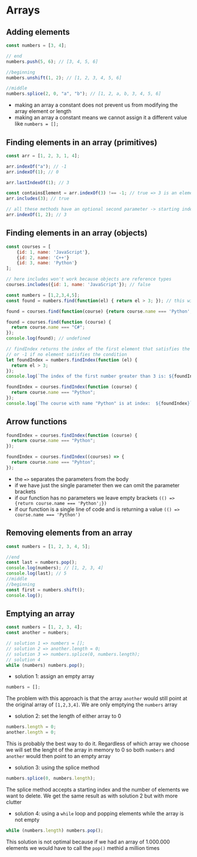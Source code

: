 # Arrays

## Adding elements

```javascript
const numbers = [3, 4];

// end
numbers.push(5, 6); // [3, 4, 5, 6]

//beginning
numbers.unshift(1, 2); // [1, 2, 3, 4, 5, 6]

//middle
numbers.splice(2, 0, "a", "b"); // [1, 2, a, b, 3, 4, 5, 6]
```

- making an array a constant does not prevent us from modifying the array element or length
- making an array a constant means we cannot assign it a different value like `numbers = [];`

## Finding elements in an array (primitives)

```javascript
const arr = [1, 2, 3, 1, 4];

arr.indexOf("a"); // -1
arr.indexOf(1); // 0

arr.lastIndexOf(1); // 3

const containsElement = arr.indexOf(3) !== -1; // true => 3 is an element of the array
arr.includes(3); // true

// all these methods have an optional second parameter -> starting index
arr.indexOf(1, 2); // 3
```

## Finding elements in an array (objects)

```javascript
const courses = [
    {id: 1, name: 'JavaScript'},
    {id: 2, name: 'C++'}
    {id: 3, name: 'Python'}
];

// here includes won't work because objects are reference types
courses.includes({id: 1, name: 'JavaScript'}); // false

const numbers = [1,2,3,4,5];
const found = numbers.find(function(el) { return el > 3; }); // this will stop at 4

found = courses.find(function(course) {return course.name === 'Python';}); // {id: 3, name: 'Python'}

found = courses.find(function (course) {
  return course.name === "C#";
});
console.log(found); // undefined

// findIndex returns the index of the first element that satisfies the condition
// or -1 if no element satisfies the condition
let foundIndex = numbers.findIndex(function (el) {
  return el > 3;
});
console.log(`The index of the first number greater than 3 is: ${foundIndex}`); // 2

foundIndex = courses.findIndex(function (course) {
  return course.name === "Python";
});
console.log(`The course with name "Python" is at index:  ${foundIndex}`); // 3
```

## Arrow functions

```javascript
foundIndex = courses.findIndex(function (course) {
  return course.name === "Python";
});

foundIndex = courses.findIndex((courses) => {
  return course.name === "Pyhton";
});
```

- the `=>` separates the parameters from the body
- if we have just the single parameter then we can omit the parameter brackets
- if our function has no parameters we leave empty brackets `(() => {return course.name === 'Python';})`
- if our function is a single line of code and is returning a value `(() => course.name === 'Python')`

## Removing elements from an array

```javascript
const numbers = [1, 2, 3, 4, 5];

//end
const last = numbers.pop();
console.log(numbers); // [1, 2, 3, 4]
console.log(last); // 5
//middle
//beginning
const first = numbers.shift();
console.log();
```

## Emptying an array

```javascript
const numbers = [1, 2, 3, 4];
const another = numbers;

// solution 1 => numbers = [];
// solution 2 => another.length = 0;
// solution 3 => numbers.splice(0, numbers.length);
// solution 4
while (numbers) numbers.pop();
```

- solution 1: assign an empty array

```javascript
numbers = [];
```

The problem with this approach is that the array `another` would still point at the original array of `[1,2,3,4]`. We are only emptying the `numbers` array

- solution 2: set the length of either array to 0

```javascript
numbers.length = 0;
another.length = 0;
```

This is probably the best way to do it. Regardless of which array we choose we will set the lenght of the array in memory to 0 so both `numbers` and `another` would then point to an empty array

- solution 3: using the splice method

```javascript
numbers.splice(0, numbers.length);
```

The splice method accepts a starting index and the number of elements we want to delete. We get the same result as with solution 2 but with more clutter

- solution 4: using a `while` loop and popping elements while the array is not empty

```javascript
while (numbers.length) numbers.pop();
```

This solution is not optimal because if we had an array of 1.000.000 elements we would have to call the `pop()` methid a million times

